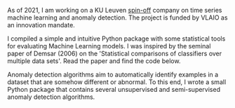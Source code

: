 As of 2021, I am working on a KU Leuven [spin-off](https://claytech-ai.github.io/) company on time series machine learning and anomaly detection. The project is funded by VLAIO as an innovation mandate.

I compiled a simple and intuitive Python package with some statistical tools for evaluating Machine Learning models. I was inspired by the seminal paper of Demsar (2006) on the 'Statistical comparisons of classifiers over multiple data sets'. Read the paper and find the code below.

Anomaly detection algorithms aim to automatically identify examples in a dataset that are somehow different or abnormal. To this end, I wrote a small Python package that contains several unsupervised and semi-supervised anomaly detection algorithms.
